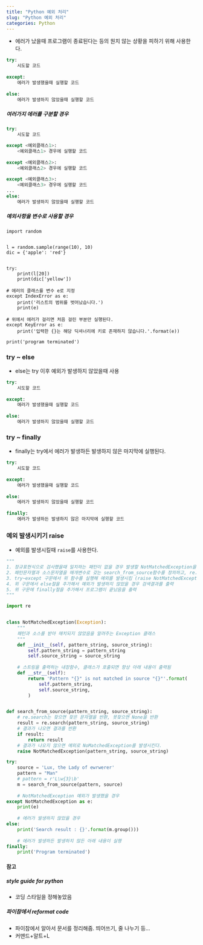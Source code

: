 ```yaml
---
title: "Python 예외 처리"
slug: "Python 예외 처리"
categories: Python
---
```



- 에러가 났을때 프로그램이 종료된다는 등의 원치 않는 상황을 피하기 위해 사용한다.

```python
try:
	시도할 코드
	
except:
	에러가 발생했을때 실행할 코드
	
else:
	에러가 발생하지 않았을때 실행할 코드
```

##### 여러가지 에러를 구분할 경우

```python
try:
	시도할 코드

except <예외클래스1>:
	<예외클래스1> 경우에 실행할 코드
	
except <예외클래스2>:
	<예외클래스2> 경우에 실행할 코드
	
except <예외클래스3>:
	<예외클래스3> 경우에 실행할 코드
...
else:
	에러가 발생하지 않았을때 실행할 코드
```

##### 예외사항을 변수로 사용할 경우

```pyhton
import random


l = random.sample(range(10), 10)
dic = {'apple': 'red'}


try:
    print(l[20])
    print(dic['yellow'])
    
# 에러의 클래스를 변수 e로 지정
except IndexError as e:
    print('리스트의 범위를 벗어났습니다.')
    print(e)
    
# 위에서 에러가 걸리면 처음 걸린 부분만 실행된다.
except KeyError as e:
    print('입력한 {}는 해당 딕셔너리에 키로 존재하지 않습니다.'.format(e))
    
print('program terminated')
```

### try ~ else

- else는 try 이후 예외가 발생하지 않았을때 사용

```python
try:
	시도할 코드
	
except:
	에러가 발생했을때 실행할 코드
	
else:
	에러가 발생하지 않았을때 실행할 코드
```

### try ~ finally

- finally는 try에서 에러가 발생하든 발생하지 않은 마지막에 실행된다.

```python
try:
	시도할 코드
	
except:
	에러가 발생했을때 실행할 코드
	
else:
	에러가 발생하지 않았을때 실행할 코드
	
finally:
	에러가 발생하든 발생하지 않은 마지막에 실행할 코드

```

### 예외 발생시키기 raise

- 예외를 발생시킬때 `raise`를 사용한다.

```python
"""
1. 정규표현식으로 검사했을때 일치하는 패턴이 없을 경우 발생할 NotMatchedException을 정의
2. 패턴문자열과 소스문자열을 매개변수로 갖는 search_from_source함수를 정의하고, re.search에 소스 문자열을 전달했을때 MatchObject를 찾지 못하면 NotMatchedException을 발생시킴
3. try~except 구문에서 위 함수를 실행해 예외를 발생시킴 (raise NotMatchedException(arg1, arg2))
4. 위 구문에서 else절을 추가해서 예외가 발생하지 않았을 경우 검색결과를 출력
5. 위 구문에 finally절을 추가해서 프로그램이 끝났음을 출력
"""

import re


class NotMatchedException(Exception):
    """
    패턴과 소스를 받아 매치되지 않았음을 알려주는 Exception 클래스
    """
    def __init__(self, pattern_string, source_string):
        self.pattern_string = pattern_string
        self.source_string = source_string
	
	# 스트링을 출력하는 내장함수, 클래스가 호출되면 항상 아래 내용이 출력됨
    def __str__(self):
        return 'Pattern "{}" is not matched in source "{}"'.format(
            self.pattern_string,
            self.source_string,
        )


def search_from_source(pattern_string, source_string):
    # re.search는 찾으면 찾은 문자열을 반환, 못찾으면 None을 반환
    result = re.search(pattern_string, source_string)
    # 결과가 나오면 결과를 반환
    if result:
        return result
    # 결과가 나오지 않으면 예외로 NoMatchedException를 발생시킨다.
    raise NotMatchedException(pattern_string, source_string)

try:
    source = 'Lux, the Lady of ewrwerer'
    pattern = "Man"
    # pattern = r'L\w{3}\b'
    m = search_from_source(pattern, source)
    
    # NotMatchedException 예외가 발생했을 경우
except NotMatchedException as e:
    print(e)
    
    # 에러가 발생하지 않았을 경우
else:
    print('Search result : {}'.format(m.group()))
    
    # 에러가 발생하든 발생하지 않든 아래 내용이 실행
finally:
    print('Program terminated')
```

#### 참고 

##### style guide for python

- 코딩 스타일을 정해놓았음

##### 파이참에서 reformat code 

- 파이참에서 알아서 문서를 정리해줌. 띄어쓰기, 줄 나누기 등...
- 커맨드+알트+L  



